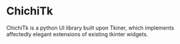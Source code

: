 # ChichiTk

ChichiTk is a python UI library built upon Tkiner, which implements affectedly elegant extensions of existing tkinter widgets. 
